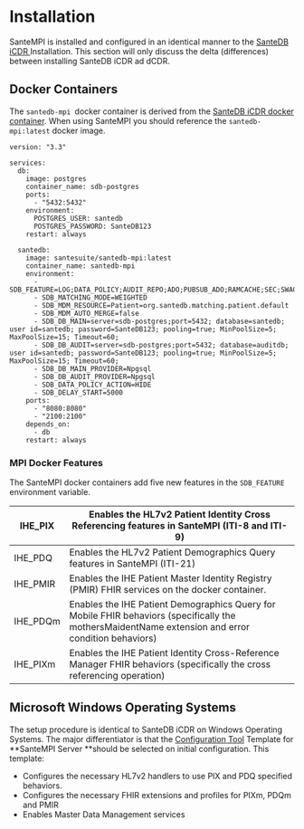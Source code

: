 # Installation

SanteMPI is installed and configured in an identical manner to the [SanteDB iCDR ](../santedb/installation/)Installation. This section will only discuss the delta (differences) between installing SanteDB iCDR ad dCDR.

## Docker Containers

The `santedb-mpi `docker container is derived from the [SanteDB iCDR docker container](../santedb/installation/santedb-server/docker-containers/#santempi-application). When using SanteMPI you should reference the `santedb-mpi:latest` docker image.

```
version: "3.3"

services:
  db:
    image: postgres
    container_name: sdb-postgres
    ports:
      - "5432:5432"
    environment:
      POSTGRES_USER: santedb
      POSTGRES_PASSWORD: SanteDB123
    restart: always

  santedb:
    image: santesuite/santedb-mpi:latest
    container_name: santedb-mpi
    environment:
      - SDB_FEATURE=LOG;DATA_POLICY;AUDIT_REPO;ADO;PUBSUB_ADO;RAMCACHE;SEC;SWAGGER;OPENID;FHIR;HL7;HDSI;AMI;BIS;MDM;MATCHING;IHE_PIXM;IHE_PDQM;IHE_PMIR;IHE_PIX;IHE_PDQ
      - SDB_MATCHING_MODE=WEIGHTED
      - SDB_MDM_RESOURCE=Patient=org.santedb.matching.patient.default
      - SDB_MDM_AUTO_MERGE=false
      - SDB_DB_MAIN=server=sdb-postgres;port=5432; database=santedb; user id=santedb; password=SanteDB123; pooling=true; MinPoolSize=5; MaxPoolSize=15; Timeout=60;
      - SDB_DB_AUDIT=server=sdb-postgres;port=5432; database=auditdb; user id=santedb; password=SanteDB123; pooling=true; MinPoolSize=5; MaxPoolSize=15; Timeout=60;
      - SDB_DB_MAIN_PROVIDER=Npgsql
      - SDB_DB_AUDIT_PROVIDER=Npgsql
      - SDB_DATA_POLICY_ACTION=HIDE
      - SDB_DELAY_START=5000
    ports:
      - "8080:8080"
      - "2100:2100"
    depends_on:
      - db
    restart: always
```

### MPI Docker Features

The SanteMPI docker containers add five new features in the `SDB_FEATURE` environment variable.

| IHE\_PIX  | Enables the HL7v2 Patient Identity Cross Referencing features in SanteMPI (ITI-8 and ITI-9)                                                        |
| --------- | -------------------------------------------------------------------------------------------------------------------------------------------------- |
| IHE\_PDQ  | Enables the HL7v2 Patient Demographics Query features in SanteMPI (ITI-21)                                                                         |
| IHE\_PMIR | Enables the IHE Patient Master Identity Registry (PMIR) FHIR services on the docker container.                                                     |
| IHE\_PDQm | Enables the IHE Patient Demographics Query for Mobile FHIR behaviors (specifically the mothersMaidentName extension and error condition behaviors) |
| IHE\_PIXm | Enables the IHE Patient Identity Cross-Reference Manager FHIR behaviors (specifically the cross referencing operation)                             |

## Microsoft Windows Operating Systems

The setup procedure is identical to SanteDB iCDR on Windows Operating Systems. The major differentiator is that the [Configuration Tool](../santedb/operations/host-administration/configuration-tool/#template) Template for **SanteMPI Server **should be selected on initial configuration. This template:

* Configures the necessary HL7v2 handlers to use PIX and PDQ specified behaviors.
* Configures the necessary FHIR extensions and profiles for PIXm, PDQm and PMIR
* Enables Master Data Management services
